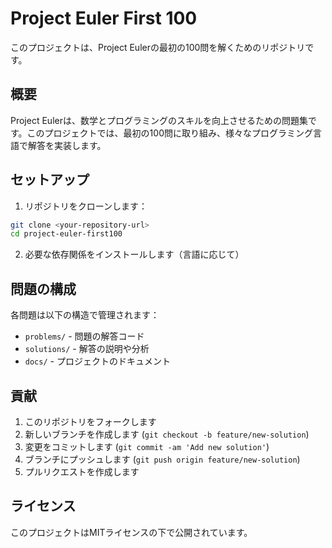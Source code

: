 # Project Euler First 100

このプロジェクトは、Project Eulerの最初の100問を解くためのリポジトリです。

## 概要

Project Eulerは、数学とプログラミングのスキルを向上させるための問題集です。このプロジェクトでは、最初の100問に取り組み、様々なプログラミング言語で解答を実装します。

## セットアップ

1. リポジトリをクローンします：
```bash
git clone <your-repository-url>
cd project-euler-first100
```

2. 必要な依存関係をインストールします（言語に応じて）

## 問題の構成

各問題は以下の構造で管理されます：
- `problems/` - 問題の解答コード
- `solutions/` - 解答の説明や分析
- `docs/` - プロジェクトのドキュメント

## 貢献

1. このリポジトリをフォークします
2. 新しいブランチを作成します (`git checkout -b feature/new-solution`)
3. 変更をコミットします (`git commit -am 'Add new solution'`)
4. ブランチにプッシュします (`git push origin feature/new-solution`)
5. プルリクエストを作成します

## ライセンス

このプロジェクトはMITライセンスの下で公開されています。

